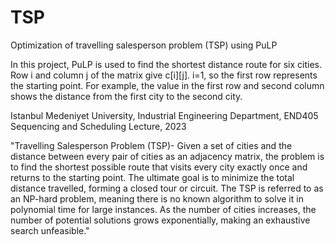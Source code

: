 # TSP
Optimization of travelling salesperson problem (TSP) using PuLP 

In this project, PuLP is used to find the shortest distance route for six cities. Row i and column j of the matrix give c[i][j]. i=1, so the first row represents the starting point. For example, the value in the first row and second column shows the distance from the first city to the second city.

Istanbul Medeniyet University, Industrial Engineering Department, END405 Sequencing and Scheduling Lecture, 2023

"Travelling Salesperson Problem (TSP)- Given a set of cities and the distance between every pair of cities as an adjacency matrix, the problem is to find the shortest possible route that visits every city exactly once and returns to the starting point. The ultimate goal is to minimize the total distance travelled, forming a closed tour or circuit. The TSP is referred to as an NP-hard problem, meaning there is no known algorithm to solve it in polynomial time for large instances. As the number of cities increases, the number of potential solutions grows exponentially, making an exhaustive search unfeasible."

